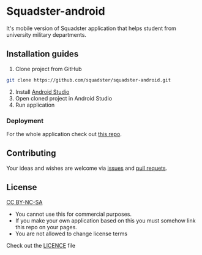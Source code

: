 # Squadster-android

It's mobile version of Squadster application that helps student from university military departments.

## Installation guides
1) Clone project from GitHub
```bash
git clone https://github.com/squadster/squadster-android.git
```
2) Install [Android Studio](https://developer.android.com/studio?hl=id)
3) Open cloned project in Android Studio
4) Run application

### Deployment

For the whole application check out [this repo](https://github.com/squadster/squadster-deployment).

## Contributing

Your ideas and wishes are welcome via [issues](https://github.com/squadster/squadster-android/issues) and [pull requets](https://github.com/squadster/squadster-android/pulls).

## License

[CC BY-NC-SA](https://creativecommons.org/licenses/by-nc-sa/4.0)

* You cannot use this for commercial purposes.
* If you make your own application based on this you must somehow link this repo on your pages.
* You are not allowed to change license terms

Check out the [LICENCE](LICENSE.md) file